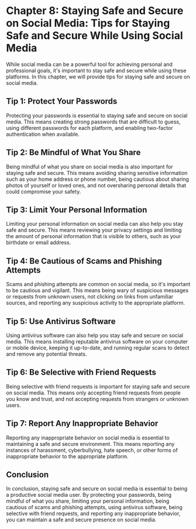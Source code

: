 Chapter 8: Staying Safe and Secure on Social Media: Tips for Staying Safe and Secure While Using Social Media
=============================================================================================================

While social media can be a powerful tool for achieving personal and professional goals, it's important to stay safe and secure while using these platforms. In this chapter, we will provide tips for staying safe and secure on social media.

Tip 1: Protect Your Passwords
-----------------------------

Protecting your passwords is essential to staying safe and secure on social media. This means creating strong passwords that are difficult to guess, using different passwords for each platform, and enabling two-factor authentication when available.

Tip 2: Be Mindful of What You Share
-----------------------------------

Being mindful of what you share on social media is also important for staying safe and secure. This means avoiding sharing sensitive information such as your home address or phone number, being cautious about sharing photos of yourself or loved ones, and not oversharing personal details that could compromise your safety.

Tip 3: Limit Your Personal Information
--------------------------------------

Limiting your personal information on social media can also help you stay safe and secure. This means reviewing your privacy settings and limiting the amount of personal information that is visible to others, such as your birthdate or email address.

Tip 4: Be Cautious of Scams and Phishing Attempts
-------------------------------------------------

Scams and phishing attempts are common on social media, so it's important to be cautious and vigilant. This means being wary of suspicious messages or requests from unknown users, not clicking on links from unfamiliar sources, and reporting any suspicious activity to the appropriate platform.

Tip 5: Use Antivirus Software
-----------------------------

Using antivirus software can also help you stay safe and secure on social media. This means installing reputable antivirus software on your computer or mobile device, keeping it up-to-date, and running regular scans to detect and remove any potential threats.

Tip 6: Be Selective with Friend Requests
----------------------------------------

Being selective with friend requests is important for staying safe and secure on social media. This means only accepting friend requests from people you know and trust, and not accepting requests from strangers or unknown users.

Tip 7: Report Any Inappropriate Behavior
----------------------------------------

Reporting any inappropriate behavior on social media is essential to maintaining a safe and secure environment. This means reporting any instances of harassment, cyberbullying, hate speech, or other forms of inappropriate behavior to the appropriate platform.

Conclusion
----------

In conclusion, staying safe and secure on social media is essential to being a productive social media user. By protecting your passwords, being mindful of what you share, limiting your personal information, being cautious of scams and phishing attempts, using antivirus software, being selective with friend requests, and reporting any inappropriate behavior, you can maintain a safe and secure presence on social media.
